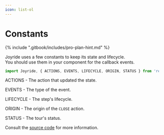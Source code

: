 ```yaml
---
icon: list-ol
---
```


# Constants

{% include ".gitbook/includes/pro-plan-hint.md" %}



Joyride uses a few constants to keep its state and lifecycle.\
You should use them in your component for the callback events.

```typescript
import Joyride, { ACTIONS, EVENTS, LIFECYCLE, ORIGIN, STATUS } from 'react-joyride';
```

ACTIONS - The action that updated the state.

EVENTS - The type of the event.

LIFECYCLE - The step's lifecycle.

ORIGIN - The origin of the `CLOSE` action.

STATUS - The tour's status.

Consult the [source code](https://github.com/gilbarbara/react-joyride/blob/main/src/literals/index.ts) for more information.
